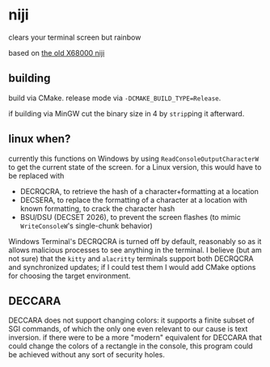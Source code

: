 # niji

clears your terminal screen but rainbow

based on [the old X68000 niji](https://twitter.com/kata68k/status/1782780099148046481)

## building

build via CMake. release mode via `-DCMAKE_BUILD_TYPE=Release`.

if building via MinGW cut the binary size in 4 by `strip`ping it afterward.

## linux when?

currently this functions on Windows by using `ReadConsoleOutputCharacterW` to get the current state of the screen. for a
Linux version, this would have to be replaced with
- DECRQCRA, to retrieve the hash of a character+formatting at a location
- DECSERA, to replace the formatting of a character at a location with known formatting, to crack the character hash
- BSU/DSU (DECSET 2026), to prevent the screen flashes (to mimic `WriteConsoleW`'s single-chunk behavior)

Windows Terminal's DECRQCRA is turned off by default, reasonably so as it allows malicious processes to see anything in
the terminal. I believe (but am not sure) that the `kitty` and `alacritty` terminals support both DECRQCRA and
synchronized updates; if I could test them I would add CMake options for choosing the target environment.

## DECCARA

DECCARA does not support changing colors: it supports a finite subset of SGI commands, of which the only one even
relevant to our cause is text inversion. if there were to be a more "modern" equivalent for DECCARA that could change
the colors of a rectangle in the console, this program could be achieved without any sort of security holes.
